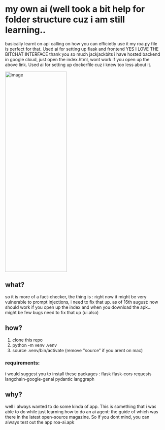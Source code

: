 # my own ai (well took a bit help for folder structure cuz i am still learning..

basically learnt on api calling on how you can efficietly use it my roa.py file is perfect for that. Used ai for setting up flask and frontend YES I LOVE THE BITCHAT INTERFACE thank you so much jackjackbits
i have hosted backend in google cloud, 
just open the index.html, wont work if you open up the above link. Used ai for setting up dockerfile cuz i knew too less about it.

<img width="200" height="650" alt="image" src="https://github.com/user-attachments/assets/be9d8e58-b6cc-4081-a7e5-6f08eb8d3b6e" />


## what?

so it is more of a fact-checker, the thing is : right now it might be very vulnerable to prompt injections, i need to fix that up.
as of 16th august: now should work if you open up the index and when you download the apk... might be few bugs need to fix that up (ui also)

## how?

1.  clone this repo
2.  python -m venv .venv
3.  source .venv/bin/activate (remove "source" if you arent on mac)

### requirements:

i would suggest you to install these packages :
flask
flask-cors
requests
langchain-google-genai
pydantic
langgraph

## why?

well i always wanted to do some kinda of app. This is something that i was able to do while just learning how to do an ai agent: the guide of which was there in the latest open-source magazine. So if you dont mind, you can always test out the app roa-ai.apk
